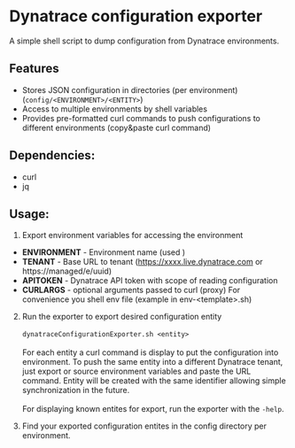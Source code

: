 # Dynatrace configuration exporter

A simple shell script to dump configuration from Dynatrace environments.

## Features
- Stores JSON configuration in directories (per environment) (`config/<ENVIRONMENT>/<ENTITY>`)
- Access to multiple environments by shell variables
- Provides pre-formatted curl commands to push configurations to different environments (copy&paste curl command)

## Dependencies: 
- curl
- jq

## Usage:
1. Export environment variables for accessing the environment
- **ENVIRONMENT** - Environment name (used )
- **TENANT** - Base URL to tenant (https://xxxx.live.dynatrace.com or https://managed/e/uuid)
- **APITOKEN** - Dynatrace API token with scope of reading configuration
- **CURLARGS** - optional arguments passed to curl (proxy)
For convenience you shell env file (example in env-\<template\>.sh)

2. Run the exporter to export desired configuration entity \
  \
  `dynatraceConfigurationExporter.sh <entity>` \
  \
  For each entity a curl command is display to put the configuration into environment. To push the same entity into a different Dynatrace tenant, just export or source environment variables and paste the URL command. Entity will be created with the same identifier allowing simple synchronization in the future. \
  \
  For displaying known entites for export, run the exporter with the `-help`.

3. Find your exported configuration entites in the config directory per environment.

